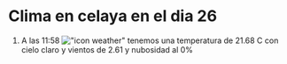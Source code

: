 # Clima en celaya en el dia 26

1. A las 11:58 !["icon weather"](http://openweathermap.org/img/w/01d.png) tenemos una temperatura de 21.68 C con cielo claro y  vientos de 2.61 y nubosidad al 0%
